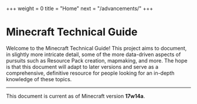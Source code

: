 +++
weight = 0
title = "Home"
next = "/advancements/"
+++

# Minecraft Technical Guide

Welcome to the Minecraft Technical Guide! This project aims to document, in slightly more intricate detail, some of the more data-driven aspects of pursuits such as Resource Pack creation, mapmaking, and more. The hope is that this document will adapt to later versions and serve as a comprehensive, definitive resource for people looking for an in-depth knowledge of these topics.

-----------------------------------------------

This document is current as of Minecraft version **17w14a**.